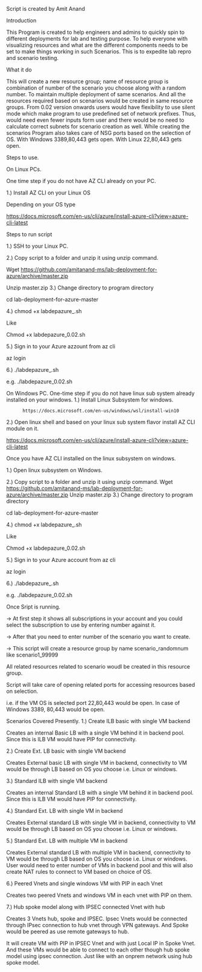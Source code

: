 Script is created by Amit Anand


Introduction


This Program is created to help engineers and admins to quickly spin to different deployments for lab and testing purpose. To help everyone with visualizing resources and what are the different components needs to be set to make things working in such Scenarios.
This is to expedite lab repro and scenario testing. 

What it do


This will create a new resource group; name of resource group is combination of number of the scenario you choose along with a random number.  To maintain multiple deployment of same scenarios. 
And all the resources required based on scenarios would be created in same resource groups.
From 0.02 version onwards users would have flexibility to use silent mode which make program to use predefined set of network prefixes. Thus, would need even fewer inputs form user and there would be no need to calculate correct subnets for scenario creation as well. 
While creating the scenarios Program also takes care of NSG ports based on the selection of OS. With Windows 3389,80,443 gets open. With Linux 22,80,443 gets open. 

Steps to use. 

On Linux PCs. 

One time step if you do not have AZ CLI already on your PC. 

1.)	Install AZ CLI on your Linux OS

Depending on your OS type

https://docs.microsoft.com/en-us/cli/azure/install-azure-cli?view=azure-cli-latest

Steps to run script

1.)  SSH to your Linux PC.

2.)	Copy script to a folder and unzip it using unzip command.

Wget  https://github.com/amitanand-ms/lab-deployment-for-azure/archive/master.zip

Unzip master.zip 
3.)	Change directory to program directory

cd lab-deployment-for-azure-master

4.)	chmod +x labdepazure_<ver>.sh

Like 

Chmod +x labdepazure_0.02.sh

5.)  Sign in to your Azure azzount from az cli

   az login
   
6.)	./labdepazure_<ver>.sh

e.g. ./labdepazure_0.02.sh

On Windows PC. 
One-time step if you do not have linux sub system already installed on your windows.
1.)	Install Linux Subsystem for windows. 

          https://docs.microsoft.com/en-us/windows/wsl/install-win10

2.)	Open linux shell and based on your linux sub system flavor install AZ CLI module on it. 

https://docs.microsoft.com/en-us/cli/azure/install-azure-cli?view=azure-cli-latest


Once you have AZ CLI installed on the linux subsystem on windows. 

1.)	Open linux subsystem on Windows. 

2.)	Copy script to a folder and unzip it using unzip command.
Wget  https://github.com/amitanand-ms/lab-deployment-for-azure/archive/master.zip
Unzip master.zip 
3.)	Change directory to program directory

cd lab-deployment-for-azure-master

4.)	chmod +x labdepazure_<ver>.sh

Like 

Chmod +x labdepazure_0.02.sh

5.) Sign in to your Azure account from az cli

   az login

6.)	./labdepazure_<ver>.sh

e.g. ./labdepazure_0.02.sh



Once Sript is running.

-> At first step it shows all subscriptions in your account and you could select the subscription to use by entering number against it. 

-> After that you need to enter number of the scenario you want to create. 

-> This script will create a resource group by name scenario<num of choosen scenario>_randomnum like scenario1_99999

All related resources related to scenario woudl be created in this resource group. 

Script will take care of opening related ports for accessing resources based on selection. 

i.e. if the VM OS is selected port 22,80,443 would be open. In case of Windows 3389, 80,443 would be open. 

Scenarios Covered Presently.
 1.) Create ILB basic with single VM backend
 
 Creates an internal Basic LB with a single VM behind it in backend pool. Since this is ILB VM would have PIP for connectivity. 
 
 2.) Create Ext. LB basic with single VM backend
 
 Creates External basic LB with single VM in backend, connectivity to VM would be through LB based on OS you choose i.e. Linux or windows. 
 
 3.) Standard ILB with single VM backend
 
 Creates an internal Standard LB with a single VM behind it in backend pool. Since this is ILB VM would have PIP for connectivity.
  
 4.) Standard Ext. LB with single VM in backend
 
 Creates External standard LB with single VM in backend, connectivity to VM would be through LB based on OS you choose i.e. Linux or windows.
 
 5.) Standard Ext. LB with multiple VM in backend
 
 Creates External standard LB with multiple VM in backend, connectivity to VM would be through LB based on OS you choose i.e. Linux or windows. User would need to enter number of VMs in backend pool and this will also create NAT rules to connect to VM based on choice of OS. 
 
 6.) Peered Vnets and single windows VM with PIP in each Vnet
 
 Creates two peered Vnets and windows VM in each vnet with PIP on them. 
 
 7.) Hub spoke model along with IPSEC connected Vnet with hub
 
 Creates 3 Vnets hub, spoke and IPSEC. Ipsec Vnets would be connected through IPsec connection to hub vnet through VPN gateways. And Spoke would be peered as use remote gateways to hub. 
 
 It will create VM with PIP in IPSEC Vnet and with just Local IP in Spoke Vnet. And these VMs would be able to connect to each other though hub spoke model using ipsec connection. Just like with an onprem network using hub spoke model. 
 
